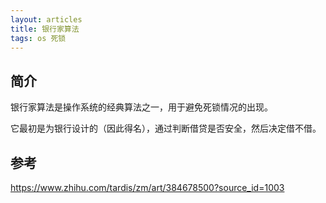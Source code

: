 ```yaml
---
layout: articles
title: 银行家算法
tags: os 死锁 
---
```


## 简介

银行家算法是操作系统的经典算法之一，用于避免死锁情况的出现。

它最初是为银行设计的（因此得名），通过判断借贷是否安全，然后决定借不借。


## 参考
https://www.zhihu.com/tardis/zm/art/384678500?source_id=1003